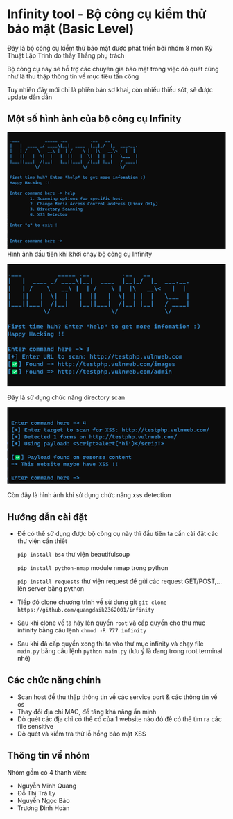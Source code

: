 # Infinity tool - Bộ công cụ kiểm thử bảo mật (Basic Level)
Đây là bộ công cụ kiểm thử bảo mật được phát triển bởi nhóm 8 môn Kỹ Thuật Lập Trình do thầy Thắng phụ trách

Bộ công cụ này sẽ hỗ trợ các chuyên gia bảo mật trong việc dò quét cũng như là thu thập thông tin về mục tiêu tấn công

Tuy nhiên đây mới chỉ là phiên bản sơ khai, còn nhiều thiếu sót, sẽ được update dần dần

## Một số hình ảnh của bộ công cụ Infinity

![](img/Screenshot%202022-06-19%20235302.png)
Hình ảnh đầu tiên khi khởi chạy bộ công cụ Infinity

![](img/dir_scan.png)

Đây là sử dụng chức năng directory scan

![](img/xss.png)

Còn đây là hình ảnh khi sử dụng chức năng xss detection

## Hướng dẫn cài đặt

- Để có thể sử dụng được bộ công cụ này thì đầu tiên ta cần cài đặt các thư viện cần thiết

    `pip install bs4` thư viện beautifulsoup 

    `pip install python-nmap` module nmap trong python

    `pip install requests` thư viện request để gửi các request GET/POST,... lên server bằng python

- Tiếp đó clone chương trình về sử dụng git `git clone https://github.com/quangdaik2362001/infinity`

- Sau khi clone về ta hãy lên quyền `root` và cấp quyền cho thư mục infinity bằng câu lệnh `chmod -R 777 infinity`

- Sau khi đã cấp quyền xong thì ta vào thư mục infinity và chạy file `main.py` bằng câu lệnh `python main.py` (lưu ý là đang trong root terminal nhé)

## Các chức năng chính

- Scan host để thu thập thông tin về các service port & các thông tin về os 
- Thay đổi địa chỉ MAC, để tăng khả năng ẩn mình
- Dò quét các địa chỉ có thể có của 1 website nào đó để có thể tìm ra các file sensitive
- Dò quét và kiểm tra thử lỗ hổng bảo mật XSS

## Thông tin về nhóm
Nhóm gồm có 4 thành viên:
- Nguyễn Minh Quang 
- Đỗ Thị Trà Ly
- Nguyễn Ngọc Bảo
- Trương Đình Hoàn
